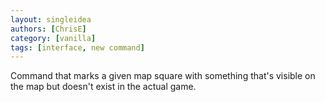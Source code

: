```yaml
---
layout: singleidea
authors: [ChrisE]
category: [vanilla]
tags: [interface, new command]
---
```

Command that marks a given map square with something that's visible on the map but doesn't exist in the actual game.

